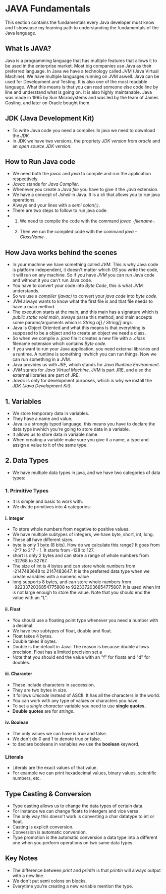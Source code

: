 # JAVA Fundamentals

This section contains the fundamentals every Java developer must know and I showcase my learning path to understanding the fundamentals of the Java language.

## What Is JAVA?

Java is a programming language that has multiple features that allows it to be used in the enterprise market. Most big companies use Java as their preferred language. In Java we have a technology called JVM (Java Virtual Machine). We have multiple languages running on JVM aswell. Java can be used for Development and Testing. It is also one of the most readable language. What this means is that you can read someone else code line by line and understand what is going on. It is also highly maintanable.
Java was made in 1995 by Sun Microsystems and was led by the team of James Gosling. and later on Oracle bought them.

## JDK (Java Development Kit)

- To write Java code you need a compiler. In java we need to download the _JDK_
- In JDK we have two versions, the propriety _JDK version_ from _oracle_ and an _open source JDK version_.

## How to Run Java code

- We need both the _javac_ and _java_ to compile and run the application respectively.
- _Javac_ stands for _Java Compiler_.
- Whenever you create a _Java file_ you have to give it the _.java_ extension.
- We have a concept of _Jshell_ in Java. It is a cli that allows you to run java operations.
- Always end your lines with a _semi colon(;)_.
- There are two steps to follow to run java code:
- 1. We need to compile the code with the command _javac -filename-_.
- 2. Then we run the compiled code with the command _java -ClassName-_.

## How Java works behind the scenes

- In your machine we have something called _JVM_. This is why Java code is platform independent, it doesn't matter which _OS_ you write the code, it will run on any machine. So if you have _JVM_ you can run Java code and without it you can't run Java code.
- You have to convert your code into _Byte Code_, this is what JVM understands.
- So we use a _compiler (javac)_ to convert your _java code_ into _byte code_.
- JVM always wants to know what the first file is and that file needs to have a main method.
- The execution starts at the main, and this main has a signature which is _public static void main_, always parse this method, and main accepts some params/arguments which is _String a[] / String[] args_.
- Java is Object Oriented and what this means is that everything is supposed to be a object and to create an object we need a class.
- So when we compile a _.java_ file it creates a new file with a _.class_ filename extension which contains _Byte code_.
- If you want to run your Java application, you need external libraries and a runtime. A runtime is something inwhich you can run things. Now we can run something in a JVM.
- Java provides us with _JRE_, which stands for _Java Runtime Environment_.
- _JVM_ stands for _Java Virtual Machine_. JVM is part JRE, and also the external libraries are part of JRE.
- _Javac_ is only for development purposes, which is why we install the _JDK (Java Development Kit)_.

## 1. Variables

- We store temporary data in variables.
- They have a name and value.
- Java is a strongly typed language, this means you have to declare the data type inwhich you're going to store data in a variable.
- It allows us to store data in variable name.
- When creating a variable make sure you give it a name, a type and assign a value to it of the same type.

## 2. Data Types

- We have multiple data types in java, and we have two categories of data types:

### 1. Primitive Types

- It is simple and basic to work with.
- We divide primitives into 4 categories:

#### i. Integer

- To store whole numbers from negative to positive values.
- We have multiple subtypes of integers, we have byte, short, int, long.
- These all have different sizes.
- byte is only 1 byte (8 bits). How do we calculate this range? It goes from -2^7 to 2^7 - 1. It starts from -128 to 127.
- short is only 2 bytes and can store a range of whole numbers from -32768 to 32767.
- The size of int is 4 bytes and can store whole numbers from -2147483648 to 2147483647. It is the preferred data type when we create variables with a numeric value
- long supports 8 bytes, and can store whole numbers from -9223372036854775808 to 9223372036854775807. It is used when int is not large enough to store the value. Note that you should end the value with an "L".

#### ii. Float

- You should use a floating point type whenever you need a number with a decimal.
- We have two subtypes of float, double and float.
- Float takes 4 bytes.
- Double takes 8 bytes.
- Double is the default in Java. The reason is because double allows precision. Float has a limited precision set.a
- Note that you should end the value with an "f" for floats and "d" for doubles.

#### iii. Character

- These include characters in succession.
- They are two bytes in size.
- It follows _Unicode_ instead of ASCII. It has all the characters in the world.
- You can work with any type of values or characters you have.
- To set a _single character_ variable you need to use **single quotes.**
- **Double quotes** are for _strings_.

#### iv. Boolean

- The only values we can have is true and false.
- We don't do 0 and 1 to denote true or false.
- to declare booleans in variables we use the **boolean** keyword.

### Literals

- Literals are the exact values of that value.
- For example we can print hexadecimal values, binary values, scientific numbers, etc.

## Type Casting & Conversion

- Type casting allows us to change the data types of certain data.
- For instance we can change floats to intergers and vice versa.
- The only way this doesn't work is converting a char datatype to int or float.
- Casting is explicit conversion.
- Conversion is automatic conversion.
- Type promotion is the automatic conversion a data type into a different one when you perform operations on two same data types.

## Key Notes

- The difference between _print_ and _println_ is that _println_ will always output with a new line.
- We don't put semi colons on blocks.
- Everytime you're creating a new variable mention the type.
